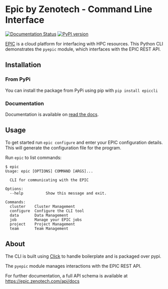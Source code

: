 # Epic by Zenotech - Command Line Interface
[![Documentation Status](https://readthedocs.org/projects/epic-cli/badge/?version=latest)](http://epic-cli.readthedocs.io/?badge=latest) [![PyPI version](https://badge.fury.io/py/epiccli.svg)](https://badge.fury.io/py/epiccli) 


[EPIC](epic.zenotech.com) is a cloud platform for interfacing with HPC resources. This Python CLI demonstrates the `pyepic` module, which interfaces with the EPIC REST API.

## Installation

### From PyPi
You can install the package from PyPi using pip with `pip install epiccli`

### Documentation
Documentation is available on [read the docs](http://epic-cli.readthedocs.io/?badge=latest).

## Usage
To get started run `epic configure` and enter your EPIC configuration details. This will generate the configuration file for the program.

Run `epic` to list commands:

    $ epic
    Usage: epic [OPTIONS] COMMAND [ARGS]...

      CLI for communicating with the EPIC

    Options:
      --help          Show this message and exit.

    Commands:
      cluster    Cluster Management
      configure  Configure the CLI tool
      data       Data Management
      job        Manage your EPIC jobs
      project    Project Management
      team       Team Management


## About
The CLI is built using [Click](http://click.pocoo.org/6/) to handle boilerplate and is packaged over pypi.

The `pyepic` module manages interactions with the EPIC REST API. 

For further documentation, a full API schema is available at https://epic.zenotech.com/api/docs

